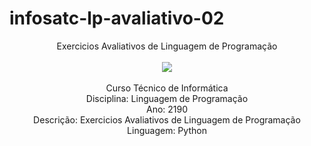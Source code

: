 # infosatc-lp-avaliativo-02
<p align = "center">
Exercicios Avaliativos de Linguagem de Programação
<br><br>
<img src = "https://unisatc.com.br/wp-content/uploads/2021/05/LOGO-VERTICAL-COLORIDA.jpg">
<br><br>
Curso Técnico de Informática
<br>
Disciplina: Linguagem de Programação
<br>
Ano: 2190
<br>
Descrição: Exercicios Avaliativos de Linguagem de Programação
<br>
Linguagem: Python
</p>
